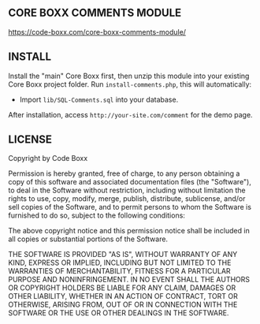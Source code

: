 ## CORE BOXX COMMENTS MODULE
https://code-boxx.com/core-boxx-comments-module/

## INSTALL
Install the "main" Core Boxx first, then unzip this module into your existing Core Boxx project folder. Run `install-comments.php`, this will automatically:

* Import `lib/SQL-Comments.sql` into your database.

After installation, access `http://your-site.com/comment` for the demo page.

## LICENSE
Copyright by Code Boxx

Permission is hereby granted, free of charge, to any person obtaining a copy
of this software and associated documentation files (the "Software"), to deal
in the Software without restriction, including without limitation the rights
to use, copy, modify, merge, publish, distribute, sublicense, and/or sell
copies of the Software, and to permit persons to whom the Software is
furnished to do so, subject to the following conditions:

The above copyright notice and this permission notice shall be included in all
copies or substantial portions of the Software.

THE SOFTWARE IS PROVIDED "AS IS", WITHOUT WARRANTY OF ANY KIND, EXPRESS OR
IMPLIED, INCLUDING BUT NOT LIMITED TO THE WARRANTIES OF MERCHANTABILITY,
FITNESS FOR A PARTICULAR PURPOSE AND NONINFRINGEMENT. IN NO EVENT SHALL THE
AUTHORS OR COPYRIGHT HOLDERS BE LIABLE FOR ANY CLAIM, DAMAGES OR OTHER
LIABILITY, WHETHER IN AN ACTION OF CONTRACT, TORT OR OTHERWISE, ARISING FROM,
OUT OF OR IN CONNECTION WITH THE SOFTWARE OR THE USE OR OTHER DEALINGS IN THE
SOFTWARE.